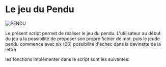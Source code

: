 # Le jeu du Pendu
  ![PENDU](E:\ETS_DATA\MGA802\MGA802\jeudupendu.jpg "eviter d'etre pendu")

Le présent script permet de réaliser le jeu du pendu.
L'utilisateur au début du jeu a la possibilité de proposer son propre fichier de mot.
puis le jeude pendu commence avec six (06) possibilité d'échec dans la devinette de la lettre

les fonctions implémenter dans le script sont les suivantes:
